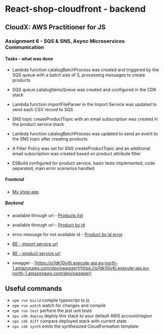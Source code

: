 # React-shop-cloudfront - backend

## CloudX: AWS Practitioner for JS

### Assignment 6 - SQS & SNS, Async Microservices Communication

#### Tasks - what was done

- Lambda function catalogBatchProcess was created and triggered by the SQS queue with a batch size of 5, processing messages to create products
- SQS queue catalogItemsQueue was created and configured in the CDK stack
- Lambda function importFileParser in the Import Service was updated to send each CSV record to SQS
- SNS topic createProductTopic with an email subscription was created in the product service stack
- Lambda function catalogBatchProcess was updated to send an event to the SNS topic after creating products
- A Filter Policy was set for SNS createProductTopic and an additional email subscription was created based on product attribute filter

- ESBuild configured for product service, basic tests implemented, code separated, main error scenarios handled

##### Frontend

- [My shop app](https://dfdplm1nzmulx.cloudfront.net)

##### Backend

- available through url - [Products list](https://q7dk10iy6j.execute-api.eu-north-1.amazonaws.com/dev/products)

- available through url - [Product by id](https://q7dk10iy6j.execute-api.eu-north-1.amazonaws.com/dev/products/c6b0b426-c432-42d6-a26f-824968cbd103)
- error message for not available id - [Product by id error](https://q7dk10iy6j.execute-api.eu-north-1.amazonaws.com/dev/products/99)

- [BE - import service url](https://hzj9gaq0d7.execute-api.eu-north-1.amazonaws.com/dev/)
- [BE - product service url](https://q7dk10iy6j.execute-api.eu-north-1.amazonaws.com/dev/)

- swagger - [https://q7dk10iy6j.execute-api.eu-north-1.amazonaws.com/dev/swagger](https://q7dk10iy6j.execute-api.eu-north-1.amazonaws.com/dev/swagger)

##

## Useful commands

- `npm run build` compile typescript to js
- `npm run watch` watch for changes and compile
- `npm run test` perform the jest unit tests
- `npx cdk deploy` deploy this stack to your default AWS account/region
- `npx cdk diff` compare deployed stack with current state
- `npx cdk synth` emits the synthesized CloudFormation template
